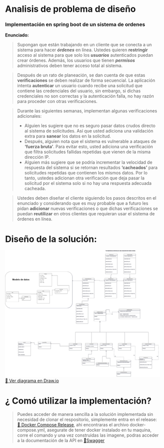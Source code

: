 # Analisis de problema de diseño
### Implementación en spring boot de un sistema de ordenes
**Enunciado:**

>Supongan que están trabajando en un cliente que se conecta a un sistema para hacer ***órdenes*** en línea. Ustedes quieren **restringir** acceso al sistema para que solo los ***usuarios*** autenticados puedan crear órdenes. Además, los usuarios que tienen ***permisos*** administrativos deben tener acceso total al sistema.

>Después de un rato de planeación, se dan cuenta de que estas **verificaciones** se deben realizar de forma secuencial. La aplicación intenta **autenticar** un usuario cuando recibe una solicitud que contiene las credenciales del usuario, sin embargo, si dichas credenciales no son correctas y la autenticación falla, no hay razón para proceder con otras verificaciones.

>Durante las siguientes semanas, implementan algunas verificaciones adicionales:
> - Alguien les sugiere que no es seguro pasar datos crudos directo al sistema de solicitudes. Así que usted adiciona una validación extra para **sanear** los datos en la solicitud.
> - Después, alguien nota que el sistema es vulnerable a ataques de **‘fuerza bruta’**. Para evitar esto, usted adiciona una verificación que filtra solicitudes fallidas repetidas que vienen de la misma dirección IP.
> - Alguien más sugiere que se podría incrementar la velocidad de respuesta del sistema si se retornan resultados **‘cacheados’** para solicitudes repetidas que contienen los mismos datos. Por lo tanto, ustedes adicionan otra verificación que deja pasar la solicitud por el sistema solo si no hay una respuesta adecuada cacheada.

> Ustedes deben diseñar el cliente siguiendo los pasos descritos en el enunciado y considerando que es muy probable que a futuro les pidan **adicionar** nuevas verificaciones o que dichas verificaciones se puedan **reutilizar** en otros clientes que requieran usar el sistema de órdenes en línea.

#  **Diseño de la solución:**
![Diagrama de arquitectura](./docs/architecture.jpg)
[🔗 Ver diagrama en Draw.io](https://app.diagrams.net/#G1v-2egTh279Uh33IUOpJGmT3j4a6Ld7kJ#%7B%22pageId%22%3A%22C5RBs43oDa-KdzZeNtuy%22%7D)

# ¿ Comó utilizar la implementación?
> Puedes acceder de manera sencilla a la solución implementada sin necesidad de clonar el respositorio, simplemente entra en el release: [🔗 Docker Compose Release]( https://github.com/AdrianPerdomoE/orders_system/releases), ahi encontraras el archivo docker-compose.yml, asegurate de tener docker instalado en tu maquina, corre el comando y una vez construidas las imagene, podras acceder a la documentación de la API en [🔗Swagger ](http://localhost:8080/swagger-ui/index.html)
 